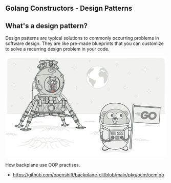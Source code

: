 ## Golang Constructors - Design Patterns

## What's a design pattern?
Design patterns are typical solutions to commonly occurring problems in software design. They are like pre-made blueprints that you can customize to solve a recurring design problem in your code.

![Race Condition ](../../media/go-design-pattern.png)

How backplane use OOP practises. 
* https://github.com/openshift/backplane-cli/blob/main/pkg/ocm/ocm.go 
